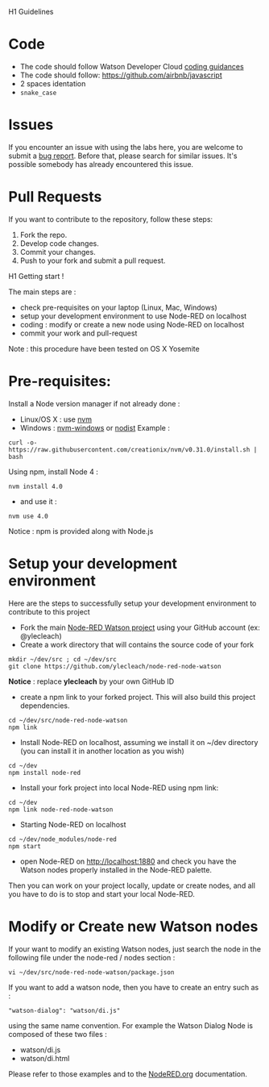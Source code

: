 H1 Guidelines

# Code

* The code should follow Watson Developer Cloud [coding guidances](https://github.com/watson-developer-cloud/api-guidelines)
* The code should follow: https://github.com/airbnb/javascript
* 2 spaces identation
* `snake_case`

# Issues

If you encounter an issue with using the labs here, you are welcome to submit
a [bug report](https://github.com/watson_developer_cloud/node-red-labs/issues).
Before that, please search for similar issues. It's possible somebody has already encountered this issue.

# Pull Requests

If you want to contribute to the repository, follow these steps:

1. Fork the repo.
2. Develop code changes.
5. Commit your changes.
6. Push to your fork and submit a pull request.

H1 Getting start !

The main steps are :
* check pre-requisites on your laptop (Linux, Mac, Windows)
* setup your development environment to use Node-RED on localhost
* coding : modify or create a new node using Node-RED on localhost
* commit your work and pull-request

Note : this procedure have been tested on OS X Yosemite

# Pre-requisites: 

Install a Node version manager if not already done :
- Linux/OS X : use [nvm](https://github.com/creationix/nvm)
- Windows : [nvm-windows](https://github.com/coreybutler/nvm-windows) or [nodist](https://github.com/marcelklehr/nodist)
Example :
```
curl -o- https://raw.githubusercontent.com/creationix/nvm/v0.31.0/install.sh | bash
```
Using npm, install Node 4 :
```
nvm install 4.0
```
- and use it :
```
nvm use 4.0
```
Notice : npm is provided along with Node.js

# Setup your development environment
Here are the steps to successfully setup your development environment to contribute to this project

- Fork the main [Node-RED Watson project](https://github.com/node-red/node-red-node-watson) using your GitHub account (ex: @ylecleach)
- Create a work directory that will contains the source code of your fork
```
mkdir ~/dev/src ; cd ~/dev/src
git clone https://github.com/ylecleach/node-red-node-watson
```
**Notice** : replace **ylecleach** by your own GitHub ID

- create a npm link to your forked project. This will also build this project dependencies.
```
cd ~/dev/src/node-red-node-watson
npm link
```

- Install Node-RED on localhost, assuming we install it on ~/dev directory (you can install it in another location as you wish)
```
cd ~/dev
npm install node-red
```

- Install your fork project into local Node-RED using npm link:
```
cd ~/dev
npm link node-red-node-watson
```

- Starting Node-RED on localhost
```
cd ~/dev/node_modules/node-red
npm start
```

- open Node-RED on [http://localhost:1880](http://localhost:1880) and check you have the Watson nodes properly installed in the Node-RED palette.

Then you can work on your project locally, update or create nodes, and all you have to do is to stop and start your local Node-RED.

# Modify or Create new Watson nodes

If your want to modify an existing Watson nodes, just search the node in the following file under the node-red /  nodes section :
```
vi ~/dev/src/node-red-node-watson/package.json
```

If you want to add a watson node, then you have to create an entry such as :
```
"watson-dialog": "watson/di.js"
```
using the same name convention. For example the Watson Dialog Node is composed of these two files :
- watson/di.js
- watson/di.html

Please refer to those examples and to the [NodeRED.org](http://nodered.org/docs/creating-nodes/) documentation.

